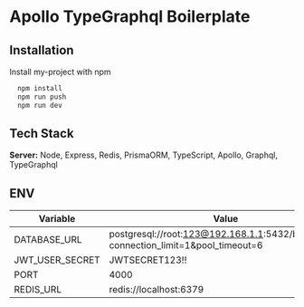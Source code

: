 
# Apollo TypeGraphql Boilerplate




## Installation

Install my-project with npm

```bash
  npm install
  npm run push
  npm run dev
```
    
## Tech Stack


**Server:** Node, Express, Redis, PrismaORM, TypeScript, Apollo, Graphql, TypeGraphql







## ENV

| Variable             | Value                                                                |
| ----------------- | ------------------------------------------------------------------ |
| DATABASE_URL | postgresql://root:123@192.168.1.1:5432/boilerplate?connection_limit=1&pool_timeout=6 |
| JWT_USER_SECRET | JWTSECRET123!! |
| PORT | 4000 |
| REDIS_URL | redis://localhost:6379 |

